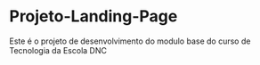# Projeto-Landing-Page
Este é o projeto de desenvolvimento do modulo base do curso de Tecnologia da Escola DNC
